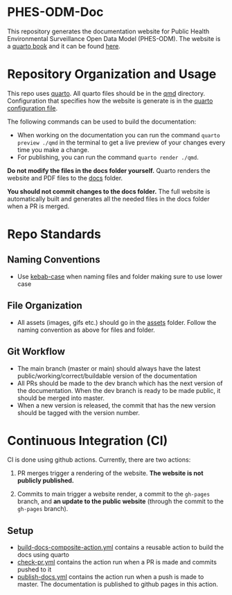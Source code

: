 # PHES-ODM-Doc

This repository generates the documentation website for Public Health Environmental Surveillance Open Data Model (PHES-ODM). The website is a [quarto book](https://quarto.org/docs/books/) and it can be found [here](https://big-life-lab.github.io/PHES-ODM-Doc/).

# Repository Organization and Usage

This repo uses [quarto](https://quarto.org/). All quarto files should be in the [qmd](./qmd) directory. Configuration that specifies how the website is generate is in the [quarto configuration file](./qmd/_quarto.yml).

The following commands can be used to build the documentation:

-   When working on the documentation you can run the command `quarto preview ./qmd` in the terminal to get a live preview of your changes every time you make a change.
-   For publishing, you can run the command `quarto render ./qmd`.

**Do not modify the files in the docs folder yourself.** Quarto renders the website and PDF files to the [docs](./docs) folder.

**You should not commit changes to the docs folder.** The full website is automatically built and generates all the needed files in the docs folder when a PR is merged.

# Repo Standards

## Naming Conventions

-   Use [kebab-case](https://www.theserverside.com/definition/Kebab-case#:~:text=Kebab%20case%20%2D%2D%20or%20kebab,properly%20convey%20a%20resource's%20meaning.) when naming files and folder making sure to use lower case

## File Organization

-   All assets (images, gifs etc.) should go in the [assets](./assets) folder. Follow the naming convention as above for files and folder.

## Git Workflow

-   The main branch (master or main) should always have the latest public/working/correct/buildable version of the documentation
-   All PRs should be made to the dev branch which has the next version of the documentation. When the dev branch is ready to be made public, it should be merged into master.
-   When a new version is released, the commit that has the new version should be tagged with the version number.

# Continuous Integration (CI)

CI is done using github actions. Currently, there are two actions:

1) PR merges trigger a rendering of the website. **The website is not publicly published.**

2) Commits to main trigger a website render, a commit to the `gh-pages` branch, and **an update to the public website** (through the commit to the `gh-pages` branch).

## Setup

-   [build-docs-composite-action.yml](./.github/actions/build-docs-composite-action/action.yml) contains a reusable action to build the docs using quarto
-   [check-pr.yml](./.github/workflows/check-pr.yml) contains the action run when a PR is made and commits pushed to it
-   [publish-docs.yml](./.github/workflows/publish-docs.yml) contains the action run when a push is made to master. The documentation is published to github pages in this action.
